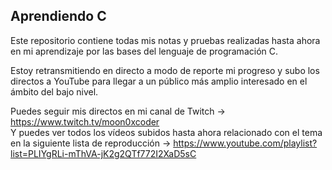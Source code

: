 ## Aprendiendo C

Este repositorio contiene todas mis notas y pruebas realizadas hasta ahora en mi aprendizaje
por las bases del lenguaje de programación C.

Estoy retransmitiendo en directo a modo de reporte mi progreso y subo los directos a YouTube para
llegar a un público más amplio interesado en el ámbito del bajo nivel.

Puedes seguir mis directos en mi canal de Twitch -> https://www.twitch.tv/moon0xcoder <br>
Y puedes ver todos los vídeos subidos hasta ahora relacionado con el tema en la siguiente lista de reproducción -> https://www.youtube.com/playlist?list=PLIYgRLi-mThVA-jK2g2QTf772I2XaD5sC
